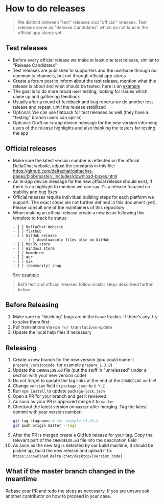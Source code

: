 # How to do releases

> We distinct between "test" releases and "official" releases. Test releases
> serve as "Release Candidates" which do not land in the official app stores
> yet.

## Test releases

- Before every official release we make at least one test release, similar to
  "Release Candidates"
- Test releases are published to supporters and the userbase through our
  community channels, but not through official app stores
- Create a forum post to inform about the test release, mention what this
  release is about and what should be tested, here is an
  [example](https://support.delta.chat/t/help-testing-the-upcoming-1-41-x-release/2793)
- The goal is to do more broad user testing, looking for issues which came up
  and gathering feedback
- Usually after a round of feedback and bug reports we do another test release
  and repeat, until the release stabilized
- Optional: We can use flatpack for test releases as well (they have a
  "testing" branch users can opt-in)
- Optional: Draft an in-app device message for the new version informing users
  of the release highlights and also thanking the testers for testing the app

## Official releases

- Make sure the latest version number is reflected on the official DeltaChat
  website, adjust the constants in this file:
  https://github.com/deltachat/deltachat-pages/blob/master/_includes/download-boxes.html
- An in-app device message for the new official release should exist, if there
  is no highlight to mention we can say it's a release focused on stability and
  bug fixes
- Official releases require individual building steps for each platform we
  support. The exact steps are not further defined in this document (yet).
  Please consult one of the maintainers of this repository
- When making an official release create a new issue following this template to
  track its status:
  ```
  - [ ] DeltaChat Website
  - [ ] flathub
  - [ ] GitHub release
       - [ ] downloadable files also on GitHub
  - [ ] MacOS store
  - [ ] Windows store
  - [ ] homebrew
  - [ ] aur
  - [ ] nix
  - [ ] (community) snap
  ```
  See [example](https://github.com/deltachat/deltachat-desktop/issues/3582)

> Both test and official releases follow similar steps described further below.

## Before Releasing

1. Make sure no "blocking" bugs are in the issue tracker. If there's any, try
   to solve them first
2. Pull translations via `npm run translations-update`
3. Update the local help files if necessary

## Releasing

1. Create a new branch for the new version (you could name it
   `prepare_versioncode`, for example `prepare_1.3.0`)
2. Update the `CHANGELOG.md` file (put the stuff in "unreleased" under a
   section with your new version code)
3. Do not forget to update the tag links at the end of the `CHANGELOG.md` file!
4. Change `version` field in `package.json` to `X.Y.Z`
5. Run `npm install` to update `package-lock.json`
6. Open a PR for your branch and get it reviewed.
7. As soon as your PR is approved merge it to `master`
8. Checkout the latest version on `master` after merging. Tag the latest commit
   with your version number:
   ```bash
   git tag <tagname> # for example v1.43.2
   git push origin master --tags
   ```
9. After the PR is merged create a GitHub release for your tag. Copy the
   relevant part of the `CHANGELOG.md` file into the description field
10. As soon as the new tag is detected by our build machine, it should be
    picked up, build the new release and upload it to:
    `https://download.delta.chat/desktop/[version_code]`

## What if the master branch changed in the meantime

Rebase your PR and redo the steps as necessary. If you are unsure ask another
contributor on how to proceed in your case.
